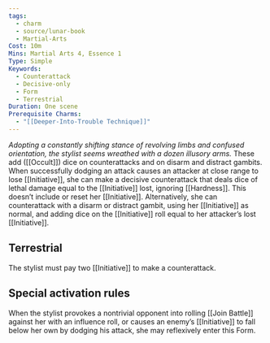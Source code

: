 ```yaml
---
tags:
  - charm
  - source/lunar-book
  - Martial-Arts
Cost: 10m
Mins: Martial Arts 4, Essence 1
Type: Simple
Keywords:
  - Counterattack
  - Decisive-only
  - Form
  - Terrestrial
Duration: One scene
Prerequisite Charms:
  - "[[Deeper-Into-Trouble Technique]]"
---
```

*Adopting a constantly shifting stance of revolving limbs and confused orientation, the stylist seems wreathed with a dozen illusory arms.*
These add ([[Occult]]) dice on counterattacks and on disarm and distract gambits. When successfully dodging an attack causes an attacker at close range to lose [[Initiative]], she can make a decisive counterattack that deals dice of lethal damage equal to the [[Initiative]] lost, ignoring [[Hardness]]. This doesn’t include or reset her [[Initiative]]. 
Alternatively, she can counterattack with a disarm or distract gambit, using her [[Initiative]] as normal, and adding dice on the [[Initiative]] roll equal to her attacker’s lost [[Initiative]]. 
## Terrestrial
The stylist must pay two [[Initiative]] to make a counterattack. 
## Special activation rules
When the stylist provokes a nontrivial opponent into rolling [[Join Battle]] against her with an influence roll, or causes an enemy’s [[Initiative]] to fall below her own by dodging his attack, she may reflexively enter this Form.